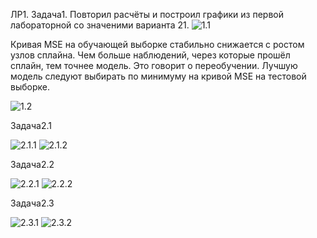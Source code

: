 ЛР1.
Задача1.
Повторил расчёты и построил графики из первой лабораторной со значеними варианта 21.
![1.1](https://user-images.githubusercontent.com/94290501/193245197-b507c470-c6cd-49f0-91da-fdfb1ed83fd8.jpg)

Кривая MSE на обучающей выборке стабильно снижается с ростом узлов сплайна. Чем больше наблюдений, через которые прошёл сплайн, тем точнее модель. Это говорит о переобучении. Лучшую модель следуют выбирать по минимуму на кривой MSE на тестовой выборке.

![1.2](https://user-images.githubusercontent.com/94290501/193245237-94d7b223-1eed-4584-9d27-30e086684198.jpg)

Задача2.1

![2.1.1](https://user-images.githubusercontent.com/94290501/193245259-abdce623-d41d-42c3-9c8a-a61e21cfcaa0.jpg)
![2.1.2](https://user-images.githubusercontent.com/94290501/193245270-3655588d-8b75-4ed4-8b05-bfb0f871e487.jpg)

Задача2.2

![2.2.1](https://user-images.githubusercontent.com/94290501/193245282-3ac06cc3-392f-4942-b32b-b0bf72dd63a8.jpg)
![2.2.2](https://user-images.githubusercontent.com/94290501/193245289-077f5322-eb88-4167-b26a-bba6f06108fc.jpg)

Задача2.3

![2.3.1](https://user-images.githubusercontent.com/94290501/193245303-34190b8c-2caa-4d34-ab27-61176c98ffde.jpg)
![2.3.2](https://user-images.githubusercontent.com/94290501/193245325-649fd5a6-2cf0-4b71-8a84-7d5e83fb8c54.jpg)
